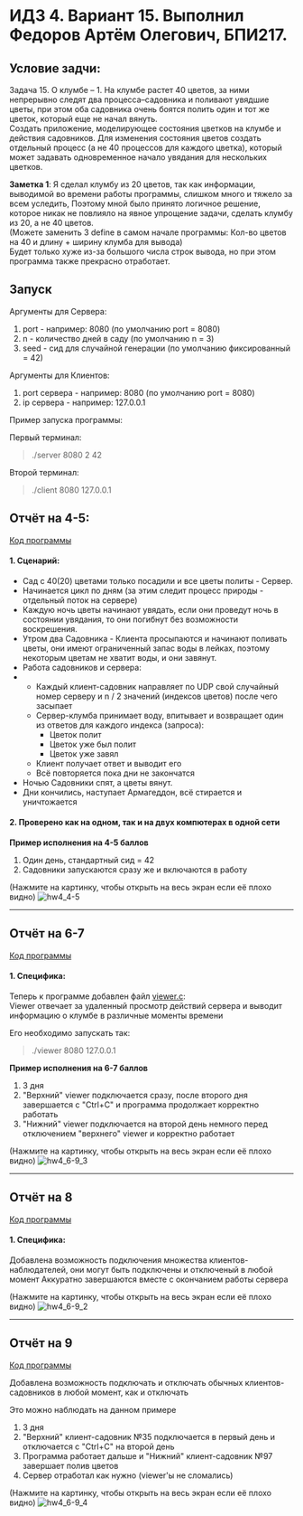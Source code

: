 # ИДЗ 4. Вариант 15. Выполнил Федоров Артём Олегович, БПИ217.

## Условие задчи:

Задача 15. O клумбе – 1. На клумбе растет 40 цветов, за ними непрерывно следят два процесса–садовника 
и поливают увядшие цветы, при этом оба садовника очень боятся полить один и тот же цветок, 
который еще не начал вянуть. <br/>
Создать приложение, моделирующее состояния цветков на клумбе и действия садовников. 
Для изменения состояния цветов создать отдельный процесс (а не 40 процессов для каждого цветка), 
который может задавать одновременное начало увядания для нескольких цветков.

**Заметка 1**:
Я сделал клумбу из 20 цветов, так как информации, выводимой во времени работы программы, слишком много и тяжело за всем уследить,
Поэтому мной было принято логичное решение, которое никак не повлияло на явное упрощение задачи, 
сделать клумбу из 20, а не 40 цветов.  <br/>
(Можете заменить 3 define в самом начале программы: Кол-во цветов на 40 и длину + ширину клумба для вывода) <br/>
Будет только хуже из-за большого числа строк вывода, но при этом программа также прекрасно отработает.

## Запуск

Аргументы для Сервера:

1. port - например: 8080 (по умолчанию port = 8080)
2. n - количество дней в саду (по умолчанию n = 3)
3. seed - сид для случайной генерации (по умолчанию фиксированный = 42)

Аргументы для Клиентов:

1. port сервера - например: 8080 (по умолчанию port = 8080)
2. ip сервера - например: 127.0.0.1

Пример запуска программы:

Первый терминал:
> ./server 8080 2 42

Второй терминал:
> ./client 8080 127.0.0.1

## Отчёт на 4-5:

[Код программы](https://github.com/ArtemFed/Operating-Systems-HW4/tree/main/score4-5)

#### 1. Сценарий:
*  Сад с 40(20) цветами только посадили и все цветы политы - Сервер.
*  Начинается цикл по дням (за этим следит процесс природы - отдельный поток на сервере)
*  Каждую ночь цветы начинают увядать, если они проведут ночь в состоянии увядания, 
то они погибнут без возможности воскрешения.
*  Утром два Садовника - Клиента просыпаются и начинают поливать цветы, 
они имеют ограниченный запас воды в лейках, поэтому некоторым цветам не хватит воды, 
и они завянут.
*  Работа садовников и сервера:
* * Каждый клиент-садовник направляет по UDP свой случайный номер серверу и n / 2 значений (индексов цветов) после чего засыпает
  * Сервер-клумба принимает воду, впитывает и возвращает один из ответов для каждого индекса (запроса):
    * Цветок полит
    * Цветок уже был полит
    * Цветок уже завял
  * Клиент получает ответ и выводит его
  * Всё повторяется пока дни не закончатся
*  Ночью Садовники спят, а цветы вянут.
*  Дни кончились, наступает Армагеддон, всё стирается и уничтожается

#### 2. Проверено как на одном, так и на двух компютерах в одной сети

**Пример исполнения на 4-5 баллов**
1. Один день, стандартный сид = 42
2. Садовники запускаются сразу же и включаются в работу <br/>

(Нажмите на картинку, чтобы открыть на весь экран если её плохо видно)
![hw4_4-5](https://github.com/ArtemFed/Operating-Systems-HW4/assets/57373162/19955f87-3e86-4563-a267-7e45516a5fcb)


----


## Отчёт на 6-7

[Код программы](https://github.com/ArtemFed/Operating-Systems-HW4/tree/main/score6-9)


#### 1. Специфика: <br/>
Теперь к программе добавлен файл [viewer.c](https://github.com/ArtemFed/Operating-Systems-HW3/tree/main/score6-9/viewer.c): <br/>
Viewer отвечает за удаленный просмотр действий сервера и выводит информацию о клумбе в различные моменты времени

Его необходимо запускать так:
> ./viewer 8080 127.0.0.1

**Пример исполнения на 6-7 баллов**  <br/>

1.  3 дня
2.  "Верхний" viewer подключается сразу, после второго дня завершается с "Ctrl+C" и программа продолжает корректно работать 
3.  "Нижний" viewer подключается на второй день немного перед отключением "верхнего" viewer и корректно работает

(Нажмите на картинку, чтобы открыть на весь экран если её плохо видно)
![hw4_6-9_3](https://github.com/ArtemFed/Operating-Systems-HW4/assets/57373162/853f1539-235d-4901-927b-9ecdc54c97d1)


----


## Отчёт на 8

[Код программы](https://github.com/ArtemFed/Operating-Systems-HW4/tree/main/score6-9)

#### 1. Специфика: <br/>
Добавлена возможность подключения множества клиентов-наблюдателей, они могут быть подключены и отключеный в любой момент
Аккуратно завершаются вместе с окончанием работы сервера

(Нажмите на картинку, чтобы открыть на весь экран если её плохо видно)
![hw4_6-9_2](https://github.com/ArtemFed/Operating-Systems-HW4/assets/57373162/04ebc885-c4e9-425c-9ff0-f3657cddb005)


----


## Отчёт на 9

[Код программы](https://github.com/ArtemFed/Operating-Systems-HW4/tree/main/score6-9)

Добавлена возможность подключать и отключать обычных клиентов-садовников в любой момент, как и отключать

Это можно наблюдать на данном примере
1. 3 дня
2. "Верхний" клиент-садовник №35 подключается в первый день и отключается с "Ctrl+C" на второй день
3. Программа работает дальше и "Нижний" клиент-садовник №97 завершает полив цветов
4. Сервер отработал как нужно (viewer'ы не сломались)


(Нажмите на картинку, чтобы открыть на весь экран если её плохо видно)
![hw4_6-9_4](https://github.com/ArtemFed/Operating-Systems-HW4/assets/57373162/772b6576-4b17-410f-84f4-5f52e498282c)
